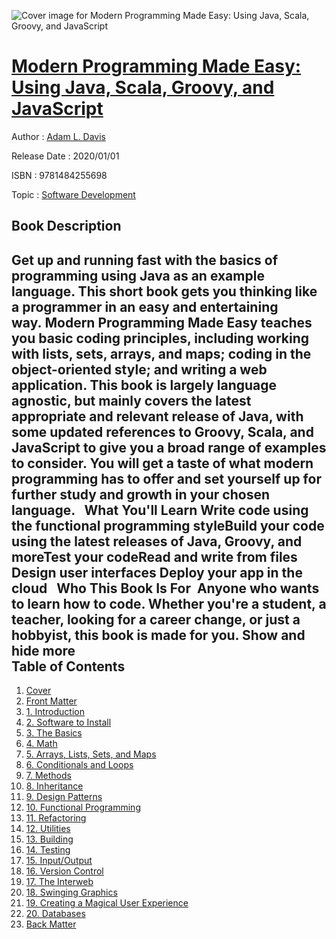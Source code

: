 ![Cover image for Modern Programming Made Easy: Using Java, Scala, Groovy, and JavaScript](https://imgdetail.ebookreading.net/cover/cover/20200215/EB9781484255698.jpg)

[Modern Programming Made Easy: Using Java, Scala, Groovy, and JavaScript](https://ebookreading.net/view/book/Modern+Programming+Made+Easy%3A+Using+Java%2C+Scala%2C+Groovy%2C+and+JavaScript-EB9781484255698_1.html "Modern Programming Made Easy: Using Java, Scala, Groovy, and JavaScript")
====================================================================================================================

Author : [Adam L. Davis](https://ebookreading.net/search/author/Adam+L.+Davis)

Release Date : 2020/01/01

ISBN : 9781484255698

Topic : [Software Development](https://ebookreading.net/search/category/software-development)

Book Description
-----------------

 Get up and running fast with the basics of programming using Java as an example language. This short book gets you thinking like a programmer in an easy and entertaining way. Modern Programming Made Easy teaches you basic coding principles, including working with lists, sets, arrays, and maps; coding in the object-oriented style; and writing a web application.
This book is largely language agnostic, but mainly covers the latest appropriate and relevant release of Java, with some updated references to Groovy, Scala, and JavaScript to give you a broad range of examples to consider. You will get a taste of what modern programming has to offer and set yourself up for further study and growth in your chosen language.
 
What You'll Learn
Write code using the      functional programming styleBuild your code using the latest      releases of Java, Groovy, and moreTest your codeRead and write from files  Design user interfaces  Deploy your app in the cloud  
Who This Book Is For
 Anyone who wants to learn how to code. Whether you're a student, a teacher, looking for a career change, or just a hobbyist, this book is made for you.
        Show and hide more                
Table of Contents
-----------------

1. [Cover](https://ebookreading.net/view/book/Modern+Programming+Made+Easy%3A+Using+Java%2C+Scala%2C+Groovy%2C+and+JavaScript-EB9781484255698_1.html)
1. [Front Matter](https://ebookreading.net/view/book/Modern+Programming+Made+Easy%3A+Using+Java%2C+Scala%2C+Groovy%2C+and+JavaScript-EB9781484255698_2.html)
1. [1. Introduction](https://ebookreading.net/view/book/Modern+Programming+Made+Easy%3A+Using+Java%2C+Scala%2C+Groovy%2C+and+JavaScript-EB9781484255698_3.html)
1. [2. Software to Install](https://ebookreading.net/view/book/Modern+Programming+Made+Easy%3A+Using+Java%2C+Scala%2C+Groovy%2C+and+JavaScript-EB9781484255698_4.html)
1. [3. The Basics](https://ebookreading.net/view/book/Modern+Programming+Made+Easy%3A+Using+Java%2C+Scala%2C+Groovy%2C+and+JavaScript-EB9781484255698_5.html)
1. [4. Math](https://ebookreading.net/view/book/Modern+Programming+Made+Easy%3A+Using+Java%2C+Scala%2C+Groovy%2C+and+JavaScript-EB9781484255698_6.html)
1. [5. Arrays, Lists, Sets, and Maps](https://ebookreading.net/view/book/Modern+Programming+Made+Easy%3A+Using+Java%2C+Scala%2C+Groovy%2C+and+JavaScript-EB9781484255698_7.html)
1. [6. Conditionals and Loops](https://ebookreading.net/view/book/Modern+Programming+Made+Easy%3A+Using+Java%2C+Scala%2C+Groovy%2C+and+JavaScript-EB9781484255698_8.html)
1. [7. Methods](https://ebookreading.net/view/book/Modern+Programming+Made+Easy%3A+Using+Java%2C+Scala%2C+Groovy%2C+and+JavaScript-EB9781484255698_9.html)
1. [8. Inheritance](https://ebookreading.net/view/book/Modern+Programming+Made+Easy%3A+Using+Java%2C+Scala%2C+Groovy%2C+and+JavaScript-EB9781484255698_10.html)
1. [9. Design Patterns](https://ebookreading.net/view/book/Modern+Programming+Made+Easy%3A+Using+Java%2C+Scala%2C+Groovy%2C+and+JavaScript-EB9781484255698_11.html)
1. [10. Functional Programming](https://ebookreading.net/view/book/Modern+Programming+Made+Easy%3A+Using+Java%2C+Scala%2C+Groovy%2C+and+JavaScript-EB9781484255698_12.html)
1. [11. Refactoring](https://ebookreading.net/view/book/Modern+Programming+Made+Easy%3A+Using+Java%2C+Scala%2C+Groovy%2C+and+JavaScript-EB9781484255698_13.html)
1. [12. Utilities](https://ebookreading.net/view/book/Modern+Programming+Made+Easy%3A+Using+Java%2C+Scala%2C+Groovy%2C+and+JavaScript-EB9781484255698_14.html)
1. [13. Building](https://ebookreading.net/view/book/Modern+Programming+Made+Easy%3A+Using+Java%2C+Scala%2C+Groovy%2C+and+JavaScript-EB9781484255698_15.html)
1. [14. Testing](https://ebookreading.net/view/book/Modern+Programming+Made+Easy%3A+Using+Java%2C+Scala%2C+Groovy%2C+and+JavaScript-EB9781484255698_16.html)
1. [15. Input/Output](https://ebookreading.net/view/book/Modern+Programming+Made+Easy%3A+Using+Java%2C+Scala%2C+Groovy%2C+and+JavaScript-EB9781484255698_17.html)
1. [16. Version Control](https://ebookreading.net/view/book/Modern+Programming+Made+Easy%3A+Using+Java%2C+Scala%2C+Groovy%2C+and+JavaScript-EB9781484255698_18.html)
1. [17. The Interweb](https://ebookreading.net/view/book/Modern+Programming+Made+Easy%3A+Using+Java%2C+Scala%2C+Groovy%2C+and+JavaScript-EB9781484255698_19.html)
1. [18. Swinging Graphics](https://ebookreading.net/view/book/Modern+Programming+Made+Easy%3A+Using+Java%2C+Scala%2C+Groovy%2C+and+JavaScript-EB9781484255698_20.html)
1. [19. Creating a Magical User Experience](https://ebookreading.net/view/book/Modern+Programming+Made+Easy%3A+Using+Java%2C+Scala%2C+Groovy%2C+and+JavaScript-EB9781484255698_21.html)
1. [20. Databases](https://ebookreading.net/view/book/Modern+Programming+Made+Easy%3A+Using+Java%2C+Scala%2C+Groovy%2C+and+JavaScript-EB9781484255698_22.html)
1. [Back Matter](https://ebookreading.net/view/book/Modern+Programming+Made+Easy%3A+Using+Java%2C+Scala%2C+Groovy%2C+and+JavaScript-EB9781484255698_23.html)
